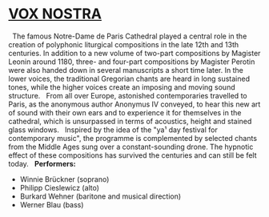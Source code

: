 # [VOX NOSTRA](https://vox-nostra.com/)
 
The famous Notre-Dame de Paris Cathedral played a central role in the creation of polyphonic liturgical compositions in the late 12th and 13th centuries. In addition to a new volume of two-part compositions by Magister Leonin around 1180, three- and four-part compositions by Magister Perotin were also handed down in several manuscripts a short time later. In the lower voices, the traditional Gregorian chants are heard in long sustained tones, while the higher voices create an imposing and moving sound structure.
 
From all over Europe, astonished contemporaries travelled to Paris, as the anonymous author Anonymus IV conveyed, to hear this new art of sound with their own ears and to experience it for themselves in the cathedral, which is unsurpassed in terms of acoustics, height and stained glass windows.
 
Inspired by the idea of the "ya¹ day festival for contemporary music", the programme is complemented by selected chants from the Middle Ages sung over a constant-sounding drone. The hypnotic effect of these compositions has survived the centuries and can still be felt today.
 
**Performers:**

- Winnie Brückner (soprano)
- Philipp Cieslewicz (alto)
- Burkard Wehner (baritone and musical direction)
- Werner Blau (bass)
